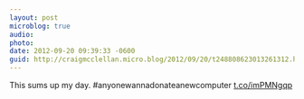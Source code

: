 ```yaml
---
layout: post
microblog: true
audio: 
photo: 
date: 2012-09-20 09:39:33 -0600
guid: http://craigmcclellan.micro.blog/2012/09/20/t248808623013261312.html
---
```

This sums up my day. #anyonewannadonateanewcomputer [t.co/imPMNgqp](http://t.co/imPMNgqp)
